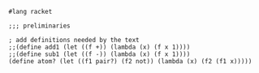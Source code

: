     #lang racket

    ;;; preliminaries

    ; add definitions needed by the text
    ;;(define add1 (let ((f +)) (lambda (x) (f x 1))))
    ;;(define sub1 (let ((f -)) (lambda (x) (f x 1))))
    (define atom? (let ((f1 pair?) (f2 not)) (lambda (x) (f2 (f1 x)))))
